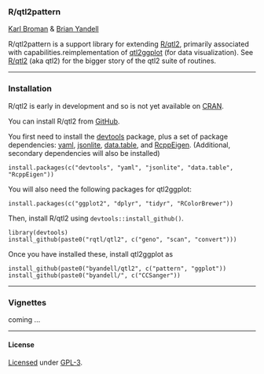 ### R/qtl2pattern

[Karl Broman](http://kbroman.org) & [Brian Yandell](http://www.stat.wisc.edu/~yandell)

R/qtl2pattern is a support library for extending [R/qtl2](http://kbroman.org/qtl2), primarily associated with capabilities.reimplementation of [qtl2ggplot](https://github.com/byandell/qtl2ggplot) (for data visualization). See
[R/qtl2](http://kbroman.org/qtl2) (aka qtl2) for the bigger story of the qtl2 suite of routines.

---

### Installation

R/qtl2 is early in development and so is not yet available on
[CRAN](http://cran.r-project.org).

You can install R/qtl2 from [GitHub](https://github.com/rqtl).

You first need to install the
[devtools](https://github.com/hadley/devtools) package, plus a set of
package dependencies: [yaml](https://cran.r-project.org/package=yaml),
[jsonlite](https://cran.r-project.org/package=jsonlite),
[data.table](https://cran.r-project.org/package=data.table),
and [RcppEigen](https://github.com/RcppCore/RcppEigen).
(Additional, secondary dependencies will also be installed)

    install.packages(c("devtools", "yaml", "jsonlite", "data.table", "RcppEigen"))

You will also need the following packages for qtl2ggplot:

    install.packages(c("ggplot2", "dplyr", "tidyr", "RColorBrewer"))

Then, install R/qtl2 using `devtools::install_github()`.

    library(devtools)
    install_github(paste0("rqtl/qtl2", c("geno", "scan", "convert")))

Once you have installed these, install qtl2ggplot as

    install_github(paste0("byandell/qtl2", c("pattern", "ggplot"))
    install_github(paste0("byandell/", c("CCSanger"))

---

### Vignettes

coming ...

---

#### License

[Licensed](License.md) under [GPL-3](http://www.r-project.org/Licenses/GPL-3).
